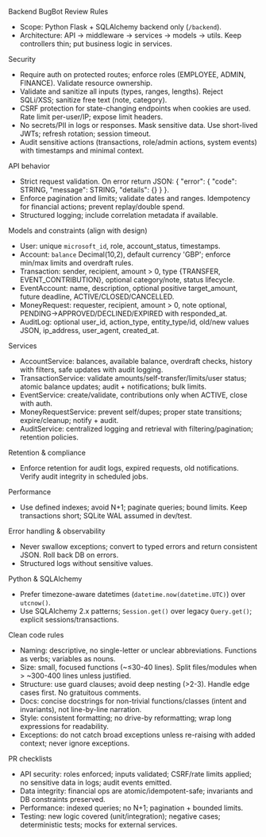 Backend BugBot Review Rules

- Scope: Python Flask + SQLAlchemy backend only (`/backend`).
- Architecture: API → middleware → services → models → utils. Keep controllers thin; put business logic in services.

Security
- Require auth on protected routes; enforce roles (EMPLOYEE, ADMIN, FINANCE). Validate resource ownership.
- Validate and sanitize all inputs (types, ranges, lengths). Reject SQLi/XSS; sanitize free text (note, category).
- CSRF protection for state-changing endpoints when cookies are used. Rate limit per-user/IP; expose limit headers.
- No secrets/PII in logs or responses. Mask sensitive data. Use short-lived JWTs; refresh rotation; session timeout.
- Audit sensitive actions (transactions, role/admin actions, system events) with timestamps and minimal context.

API behavior
- Strict request validation. On error return JSON: { "error": { "code": STRING, "message": STRING, "details": {} } }.
- Enforce pagination and limits; validate dates and ranges. Idempotency for financial actions; prevent replay/double spend.
- Structured logging; include correlation metadata if available.

Models and constraints (align with design)
- User: unique `microsoft_id`, role, account_status, timestamps.
- Account: `balance` Decimal(10,2), default currency 'GBP'; enforce min/max limits and overdraft rules.
- Transaction: sender, recipient, amount > 0, type {TRANSFER, EVENT_CONTRIBUTION}, optional category/note, status lifecycle.
- EventAccount: name, description, optional positive target_amount, future deadline, ACTIVE/CLOSED/CANCELLED.
- MoneyRequest: requester, recipient, amount > 0, note optional, PENDING→APPROVED/DECLINED/EXPIRED with responded_at.
- AuditLog: optional user_id, action_type, entity_type/id, old/new values JSON, ip_address, user_agent, created_at.

Services
- AccountService: balances, available balance, overdraft checks, history with filters, safe updates with audit logging.
- TransactionService: validate amounts/self-transfer/limits/user status; atomic balance updates; audit + notifications; bulk limits.
- EventService: create/validate, contributions only when ACTIVE, close with auth.
- MoneyRequestService: prevent self/dupes; proper state transitions; expire/cleanup; notify + audit.
- AuditService: centralized logging and retrieval with filtering/pagination; retention policies.

Retention & compliance
- Enforce retention for audit logs, expired requests, old notifications. Verify audit integrity in scheduled jobs.

Performance
- Use defined indexes; avoid N+1; paginate queries; bound limits. Keep transactions short; SQLite WAL assumed in dev/test.

Error handling & observability
- Never swallow exceptions; convert to typed errors and return consistent JSON. Roll back DB on errors.
- Structured logs without sensitive values.

Python & SQLAlchemy
- Prefer timezone-aware datetimes (`datetime.now(datetime.UTC)`) over `utcnow()`.
- Use SQLAlchemy 2.x patterns; `Session.get()` over legacy `Query.get()`; explicit sessions/transactions.

Clean code rules
- Naming: descriptive, no single-letter or unclear abbreviations. Functions as verbs; variables as nouns.
- Size: small, focused functions (~≤30-40 lines). Split files/modules when > ~300-400 lines unless justified.
- Structure: use guard clauses; avoid deep nesting (>2-3). Handle edge cases first. No gratuitous comments.
- Docs: concise docstrings for non-trivial functions/classes (intent and invariants), not line-by-line narration.
- Style: consistent formatting; no drive-by reformatting; wrap long expressions for readability.
- Exceptions: do not catch broad exceptions unless re-raising with added context; never ignore exceptions.

PR checklists
- API security: roles enforced; inputs validated; CSRF/rate limits applied; no sensitive data in logs; audit events emitted.
- Data integrity: financial ops are atomic/idempotent-safe; invariants and DB constraints preserved.
- Performance: indexed queries; no N+1; pagination + bounded limits.
- Testing: new logic covered (unit/integration); negative cases; deterministic tests; mocks for external services.
